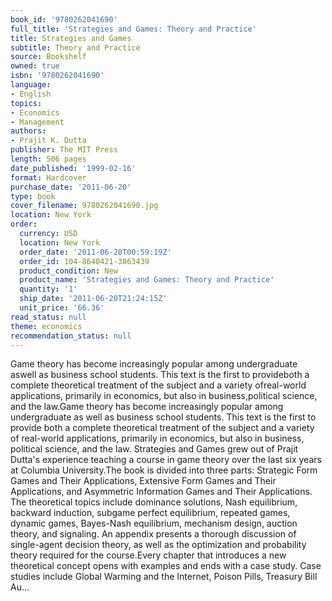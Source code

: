 ```yaml
---
book_id: '9780262041690'
full_title: 'Strategies and Games: Theory and Practice'
title: Strategies and Games
subtitle: Theory and Practice
source: Bookshelf
owned: true
isbn: '9780262041690'
language:
- English
topics:
- Economics
- Management
authors:
- Prajit K. Dutta
publisher: The MIT Press
length: 506 pages
date_published: '1999-02-16'
format: Hardcover
purchase_date: '2011-06-20'
type: book
cover_filename: 9780262041690.jpg
location: New York
order:
  currency: USD
  location: New York
  order_date: '2011-06-20T00:59:19Z'
  order_id: 104-8640421-3863439
  product_condition: New
  product_name: 'Strategies and Games: Theory and Practice'
  quantity: '1'
  ship_date: '2011-06-20T21:24:15Z'
  unit_price: '66.36'
read_status: null
theme: economics
recommendation_status: null
---
```

Game theory has become increasingly popular among undergraduate aswell as business school students. This text is the first to provideboth a complete theoretical treatment of the subject and a variety ofreal-world applications, primarily in economics, but also in business,political science, and the law.Game theory has become increasingly popular among undergraduate as well as business school students. This text is the first to provide both a complete theoretical treatment of the subject and a variety of real-world applications, primarily in economics, but also in business, political science, and the law. Strategies and Games grew out of Prajit Dutta's experience teaching a course in game theory over the last six years at Columbia University.The book is divided into three parts: Strategic Form Games and Their Applications, Extensive Form Games and Their Applications, and Asymmetric Information Games and Their Applications. The theoretical topics include dominance solutions, Nash equilibrium, backward induction, subgame perfect equilibrium, repeated games, dynamic games, Bayes-Nash equilibrium, mechanism design, auction theory, and signaling. An appendix presents a thorough discussion of single-agent decision theory, as well as the optimization and probability theory required for the course.Every chapter that introduces a new theoretical concept opens with examples and ends with a case study. Case studies include Global Warming and the Internet, Poison Pills, Treasury Bill Au...

